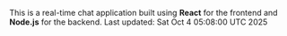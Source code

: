 This is a real-time chat application built using **React** for the frontend and **Node.js** for the backend.
Last updated: Sat Oct  4 05:08:00 UTC 2025
